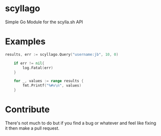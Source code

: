 # scyllago
Simple Go Module for the scylla.sh API

# Examples

```go
results, err := scyllago.Query("username:jb", 10, 0)

	if err != nil{
		log.Fatal(err)
	}

	for _, values := range results {
		fmt.Printf("%#v\n", values)
	}
```

# Contribute

There's not much to do but if you find a bug or whatever and feel like fixing it then make a pull request.